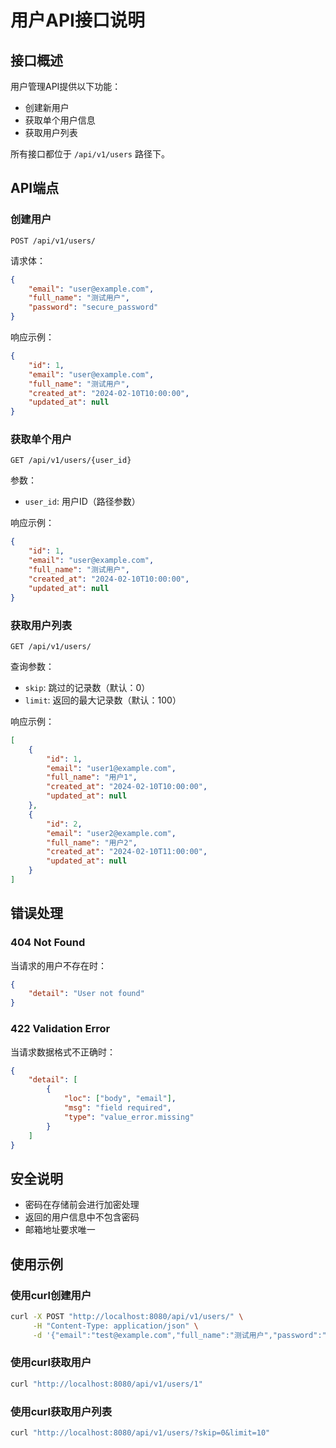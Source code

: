 # 用户API接口说明

## 接口概述

用户管理API提供以下功能：
- 创建新用户
- 获取单个用户信息
- 获取用户列表

所有接口都位于 `/api/v1/users` 路径下。

## API端点

### 创建用户

```http
POST /api/v1/users/
```

请求体：
```json
{
    "email": "user@example.com",
    "full_name": "测试用户",
    "password": "secure_password"
}
```

响应示例：
```json
{
    "id": 1,
    "email": "user@example.com",
    "full_name": "测试用户",
    "created_at": "2024-02-10T10:00:00",
    "updated_at": null
}
```

### 获取单个用户

```http
GET /api/v1/users/{user_id}
```

参数：
- `user_id`: 用户ID（路径参数）

响应示例：
```json
{
    "id": 1,
    "email": "user@example.com",
    "full_name": "测试用户",
    "created_at": "2024-02-10T10:00:00",
    "updated_at": null
}
```

### 获取用户列表

```http
GET /api/v1/users/
```

查询参数：
- `skip`: 跳过的记录数（默认：0）
- `limit`: 返回的最大记录数（默认：100）

响应示例：
```json
[
    {
        "id": 1,
        "email": "user1@example.com",
        "full_name": "用户1",
        "created_at": "2024-02-10T10:00:00",
        "updated_at": null
    },
    {
        "id": 2,
        "email": "user2@example.com",
        "full_name": "用户2",
        "created_at": "2024-02-10T11:00:00",
        "updated_at": null
    }
]
```

## 错误处理

### 404 Not Found
当请求的用户不存在时：
```json
{
    "detail": "User not found"
}
```

### 422 Validation Error
当请求数据格式不正确时：
```json
{
    "detail": [
        {
            "loc": ["body", "email"],
            "msg": "field required",
            "type": "value_error.missing"
        }
    ]
}
```

## 安全说明

- 密码在存储前会进行加密处理
- 返回的用户信息中不包含密码
- 邮箱地址要求唯一

## 使用示例

### 使用curl创建用户
```bash
curl -X POST "http://localhost:8080/api/v1/users/" \
     -H "Content-Type: application/json" \
     -d '{"email":"test@example.com","full_name":"测试用户","password":"password123"}'
```

### 使用curl获取用户
```bash
curl "http://localhost:8080/api/v1/users/1"
```

### 使用curl获取用户列表
```bash
curl "http://localhost:8080/api/v1/users/?skip=0&limit=10"
``` 